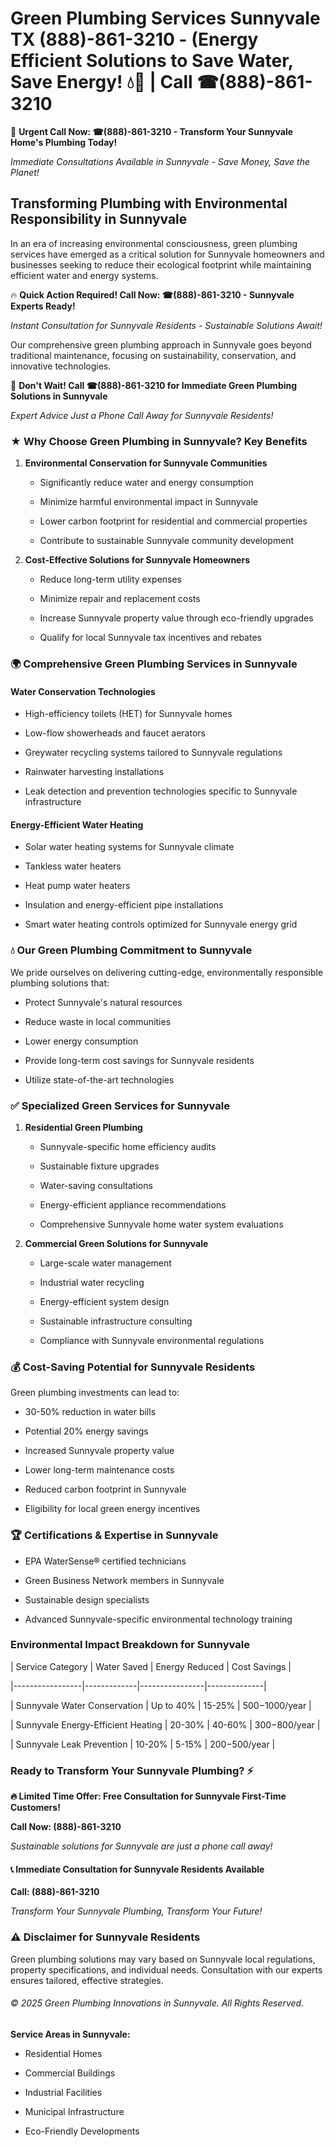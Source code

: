 # Green Plumbing Services Sunnyvale TX (888)-861-3210 - (Energy Efficient Solutions to Save Water, Save Energy! 💧🌿 | Call ☎(888)-861-3210

🚨 **Urgent Call Now: ☎(888)-861-3210 - Transform Your Sunnyvale Home's Plumbing Today!**
*Immediate Consultations Available in Sunnyvale - Save Money, Save the Planet!*

## Transforming Plumbing with Environmental Responsibility in Sunnyvale

In an era of increasing environmental consciousness, green plumbing services have emerged as a critical solution for Sunnyvale homeowners and businesses seeking to reduce their ecological footprint while maintaining efficient water and energy systems. 

🔥 **Quick Action Required! Call Now: ☎(888)-861-3210 - Sunnyvale Experts Ready!**
*Instant Consultation for Sunnyvale Residents - Sustainable Solutions Await!*

Our comprehensive green plumbing approach in Sunnyvale goes beyond traditional maintenance, focusing on sustainability, conservation, and innovative technologies.

🚨 **Don't Wait! Call ☎(888)-861-3210 for Immediate Green Plumbing Solutions in Sunnyvale**
*Expert Advice Just a Phone Call Away for Sunnyvale Residents!*

### ★ Why Choose Green Plumbing in Sunnyvale? Key Benefits

1. **Environmental Conservation for Sunnyvale Communities** 
   - Significantly reduce water and energy consumption
   - Minimize harmful environmental impact in Sunnyvale
   - Lower carbon footprint for residential and commercial properties
   - Contribute to sustainable Sunnyvale community development

2. **Cost-Effective Solutions for Sunnyvale Homeowners** 
   - Reduce long-term utility expenses
   - Minimize repair and replacement costs
   - Increase Sunnyvale property value through eco-friendly upgrades
   - Qualify for local Sunnyvale tax incentives and rebates

### 🌍 Comprehensive Green Plumbing Services in Sunnyvale

#### Water Conservation Technologies
- High-efficiency toilets (HET) for Sunnyvale homes
- Low-flow showerheads and faucet aerators
- Greywater recycling systems tailored to Sunnyvale regulations
- Rainwater harvesting installations
- Leak detection and prevention technologies specific to Sunnyvale infrastructure

#### Energy-Efficient Water Heating
- Solar water heating systems for Sunnyvale climate
- Tankless water heaters
- Heat pump water heaters
- Insulation and energy-efficient pipe installations
- Smart water heating controls optimized for Sunnyvale energy grid

### 💧 Our Green Plumbing Commitment to Sunnyvale

We pride ourselves on delivering cutting-edge, environmentally responsible plumbing solutions that:
- Protect Sunnyvale's natural resources
- Reduce waste in local communities
- Lower energy consumption
- Provide long-term cost savings for Sunnyvale residents
- Utilize state-of-the-art technologies

### ✅ Specialized Green Services for Sunnyvale

1. **Residential Green Plumbing**
   - Sunnyvale-specific home efficiency audits
   - Sustainable fixture upgrades
   - Water-saving consultations
   - Energy-efficient appliance recommendations
   - Comprehensive Sunnyvale home water system evaluations

2. **Commercial Green Solutions for Sunnyvale**
   - Large-scale water management
   - Industrial water recycling
   - Energy-efficient system design
   - Sustainable infrastructure consulting
   - Compliance with Sunnyvale environmental regulations

### 💰 Cost-Saving Potential for Sunnyvale Residents

Green plumbing investments can lead to:
- 30-50% reduction in water bills
- Potential 20% energy savings
- Increased Sunnyvale property value
- Lower long-term maintenance costs
- Reduced carbon footprint in Sunnyvale
- Eligibility for local green energy incentives

### 🏆 Certifications & Expertise in Sunnyvale

- EPA WaterSense® certified technicians
- Green Business Network members in Sunnyvale
- Sustainable design specialists
- Advanced Sunnyvale-specific environmental technology training

### Environmental Impact Breakdown for Sunnyvale

| Service Category | Water Saved | Energy Reduced | Cost Savings |
|-----------------|-------------|----------------|--------------|
| Sunnyvale Water Conservation | Up to 40% | 15-25% | $500-$1000/year |
| Sunnyvale Energy-Efficient Heating | 20-30% | 40-60% | $300-$800/year |
| Sunnyvale Leak Prevention | 10-20% | 5-15% | $200-$500/year |

### Ready to Transform Your Sunnyvale Plumbing? ⚡

**🔥 Limited Time Offer: Free Consultation for Sunnyvale First-Time Customers!**

**Call Now: (888)-861-3210**
*Sustainable solutions for Sunnyvale are just a phone call away!*

#### 📞 Immediate Consultation for Sunnyvale Residents Available

**Call: (888)-861-3210**
*Transform Your Sunnyvale Plumbing, Transform Your Future!*

### ⚠️ Disclaimer for Sunnyvale Residents

Green plumbing solutions may vary based on Sunnyvale local regulations, property specifications, and individual needs. Consultation with our experts ensures tailored, effective strategies.

###### © 2025 Green Plumbing Innovations in Sunnyvale. All Rights Reserved.

**Service Areas in Sunnyvale:** 
- Residential Homes
- Commercial Buildings
- Industrial Facilities
- Municipal Infrastructure
- Eco-Friendly Developments